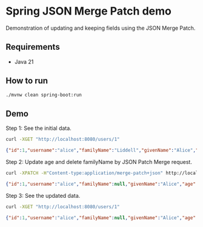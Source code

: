 Spring JSON Merge Patch demo
================================================================================

Demonstration of updating and keeping fields using the JSON Merge Patch.


Requirements
--------------------------------------------------------------------------------

- Java 21


How to run
--------------------------------------------------------------------------------

```bash
./mvnw clean spring-boot:run
```


Demo
--------------------------------------------------------------------------------

Step 1: See the initial data.

```bash
curl -XGET "http://localhost:8080/users/1"
```

```json
{"id":1,"username":"alice","familyName":"Liddell","givenName":"Alice","age":7}
```

Step 2: Update age and delete familyName by JSON Patch Merge request.

```bash
curl -XPATCH -H"Content-type:application/merge-patch+json" http://localhost:8080/users/1 -d '{"age":17, "familyName":null}'
```

```json
{"id":1,"username":"alice","familyName":null,"givenName":"Alice","age":17}
```

Step 3: See the updated data.

```bash
curl -XGET "http://localhost:8080/users/1"
```

```json
{"id":1,"username":"alice","familyName":null,"givenName":"Alice","age":17}
```
